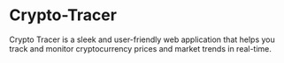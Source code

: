 # Crypto-Tracer
Crypto Tracer is a sleek and user-friendly web application that helps you track and monitor cryptocurrency prices and market trends in real-time. 
